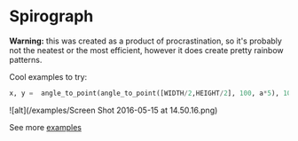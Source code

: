 # Spirograph

**Warning:** this was created as a product of procrastination, so it's probably not the neatest or the most efficient, however it does create pretty rainbow patterns.

Cool examples to try:

```python
x, y =  angle_to_point(angle_to_point([WIDTH/2,HEIGHT/2], 100, a*5), 100, a*0.25)
```

![alt](/examples/Screen Shot 2016-05-15 at 14.50.16.png)

See more [examples](examples/README.md)
